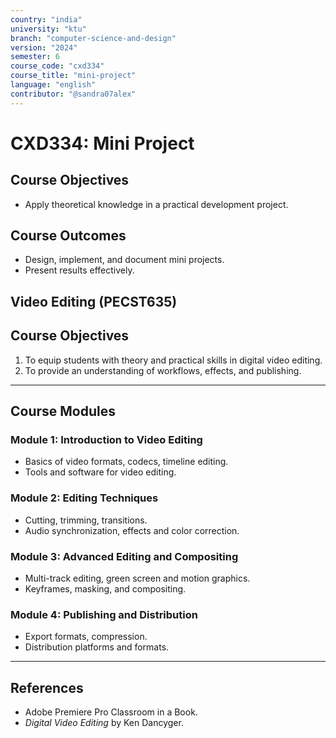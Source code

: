 ```yaml
---
country: "india"
university: "ktu"
branch: "computer-science-and-design"
version: "2024"
semester: 6
course_code: "cxd334"
course_title: "mini-project"
language: "english"
contributor: "@sandra07alex"
---
```


# CXD334: Mini Project

## Course Objectives
* Apply theoretical knowledge in a practical development project.

## Course Outcomes
* Design, implement, and document mini projects.
* Present results effectively.

## Video Editing (PECST635)

## Course Objectives
1. To equip students with theory and practical skills in digital video editing.
2. To provide an understanding of workflows, effects, and publishing.

---

## Course Modules

### Module 1: Introduction to Video Editing
- Basics of video formats, codecs, timeline editing.
- Tools and software for video editing.

### Module 2: Editing Techniques
- Cutting, trimming, transitions.
- Audio synchronization, effects and color correction.

### Module 3: Advanced Editing and Compositing
- Multi-track editing, green screen and motion graphics.
- Keyframes, masking, and compositing.

### Module 4: Publishing and Distribution
- Export formats, compression.
- Distribution platforms and formats.

---

## References
- Adobe Premiere Pro Classroom in a Book.
- *Digital Video Editing* by Ken Dancyger.
